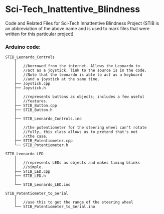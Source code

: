 # Sci-Tech_Inattentive_Blindness
Code and Related Files for Sci-Tech Innattentive Blindness Project
(STIB is an abbreviation of the above name and is used to mark files
that were written for this particular project)

### Arduino code:
```
STIB_Leonardo_Controls
	│
	│	//borrowed from the internet. Allows the Leonardo to
	│	//act as a joystick. link to the source is in the code.
	│	//Note that the leonardo is able to act as a keyboard
	│	//and a joystick at the same time.
	├── Joystick.cpp
	├── Joystick.h
	│
	│	//represents buttons as objects; includes a few useful
	│	//features.
	├── STIB_Button.cpp
	├── STIB_Button.h
	│
	├── STIB_Leonardo_Controls.ino
	│
	│	//the potentiometer for the steering wheel can't rotate
	│	//fully, this class allows us to pretend that's not
	│	//the case.
	├── STIB_Potentiometer.cpp
	└── STIB_Potentiometer.h

STIB_Leonardo_LED
	│
	│	//represents LEDs as objects and makes timing blinks
	│	//simple.
	├── STIB_LED.cpp
	├── STIB_LED.h
	│
	└── STIB_Leonardo_LED.ino

STIB_Potentiometer_to_Serial
	│
	│	//use this to get the range of the steering wheel
	└── STIB_Potentiometer_to_Serial.ino
```
